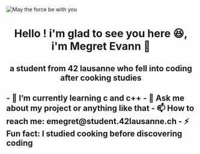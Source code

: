 <picture>
 <img alt="May the force be with you" src="https://s4.ezgif.com/tmp/ezgif-4-61e1f79117.gif">
</picture>

<h1 align="center">Hello ! i'm glad to see you here 😆, i'm Megret Evann 🙂</h1>

<h2 align="center">a student from 42 lausanne who fell into coding after cooking studies<h2>
- 🌱 I’m currently learning c and c++
- 💬 Ask me about my project or anything like that
- 📫 How to reach me:  emegret@student.42lausanne.ch
- ⚡ Fun fact: I studied cooking before discovering coding
